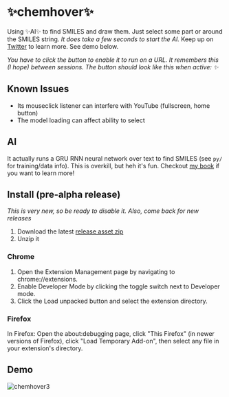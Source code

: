 # ✨chemhover✨

Using ✨AI✨ to find SMILES and draw them. Just select some part or around the SMILES string. *It does take a few seconds to start the AI.* Keep up on [Twitter](https://twitter.com/andrewwhite01) to learn more. See demo below.

*You have to click the button to enable it to run on a URL. It remembers this (I hope) between sessions. The button should look like this when active: ✨*

## Known Issues

* Its mouseclick listener can interfere with YouTube (fullscreen, home button)
* The model loading can affect ability to select

## AI

It actually runs a GRU RNN neural network over text to find SMILES (see `py/` for training/data info). This is overkill, but heh it's fun. Checkout [my book](https://whitead.github.io/dmol-book/) if you want to learn more!

## Install (pre-alpha release)

*This is very new, so be ready to disable it. Also, come back for new releases*

1. Download the latest [release asset zip](https://github.com/whitead/chemhover/releases)
2. Unzip it

### Chrome
1. Open the Extension Management page by navigating to chrome://extensions.
2. Enable Developer Mode by clicking the toggle switch next to Developer mode.
3. Click the Load unpacked button and select the extension directory.

### Firefox

In Firefox: Open the about:debugging page, click "This Firefox" (in newer versions of Firefox), click "Load Temporary Add-on", then select any file in your extension's directory.



## Demo

![chemhover3](https://user-images.githubusercontent.com/908389/130335994-45f015be-355b-45d3-9efa-9aa0b59d8409.gif)


